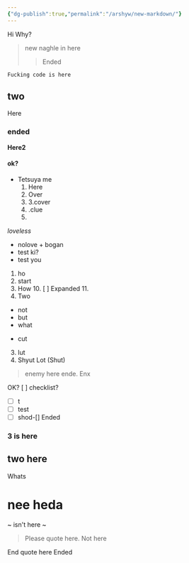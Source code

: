 ```yaml
---
{"dg-publish":true,"permalink":"/arshyw/new-markdown/"}
---
```


Hi
        Why?
>new naghle
>in here
>>Ended
```
Fucking code is here
```

## two
Here
### ended
**Here2**
#### ok?
- Tetsuya me
    1. Here
    2. Over
    3. 3.cover
    4. .clue
    5. 
*loveless*
- nolove
       + bogan
- test ki?
- test you
1. ho
 1. start
 9. How
          10. [ ] Expanded
          11. 
2. Two
+ not
+ but
+ what
* cut
3. lut
4. Shyut
Lot
(Shut)
>enemy 
>here
>ende.
Enx

OK?
[ ] checklist?
- [ ] t
- [ ] test
- [ ] shod-[]
Ended
### 3 is here
## two here
Whats
# nee heda
~ isn't here ~
>Please quote here.
Not here

End quote here
Ended
